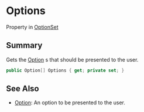 # Options

Property in [OptionSet](./)

## Summary

Gets the [Option](yarn.optionset.option/) s that should be presented to the user.

```csharp
public Option[] Options { get; private set; }
```

## See Also

* [Option](yarn.optionset.option/): An option to be presented to the user.

